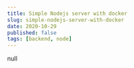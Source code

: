```yaml
---
title: Simple Nodejs server with docker
slug: simple-nodejs-server-with-docker
date: 2020-10-29
published: false
tags: [backend, node]
---
```


null
